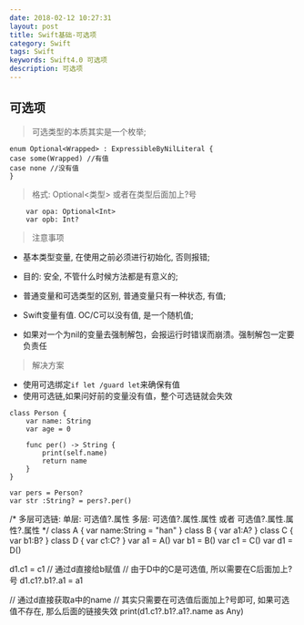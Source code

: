 ```yaml
---
date: 2018-02-12 10:27:31
layout: post
title: Swift基础-可选项
category: Swift
tags: Swift
keywords: Swift4.0 可选项
description: 可选项
---
```


## 可选项

> 可选类型的本质其实是一个枚举;
 
```
enum Optional<Wrapped> : ExpressibleByNilLiteral {
case some(Wrapped) //有值
case none //没有值
}
```

> 格式: Optional<类型> 或者在类型后面加上?号	

```
	var opa: Optional<Int>	
	var opb: Int?
```

> 注意事项

- 基本类型变量, 在使用之前必须进行初始化, 否则报错;

- 目的: 安全, 不管什么时候方法都是有意义的;

- 普通变量和可选类型的区别, 普通变量只有一种状态, 有值;
- Swift变量有值. OC/C可以没有值, 是一个随机值;
- 如果对一个为nil的变量去强制解包，会报运行时错误而崩溃。强制解包一定要负责任

> 解决方案

- 使用可选绑定`if let /guard let`来确保有值
- 使用可选链,如果问好前的变量没有值，整个可选链就会失效
```
class Person {
	var name: String
	var age = 0

	func per() -> String {
		print(self.name)
		return name
	}
}

var pers = Person?
var str :String? = pers?.per()
```

/*
 多层可选链:
 单层: 可选值?.属性
 多层: 可选值?.属性.属性   或者    可选值?.属性.属性?.属性
 */
class A {
    var name:String = "han"
}
class B {
    var a1:A?
}
class C {
    var b1:B?
}
class D {
    var c1:C?
}
var a1 = A()
var b1 = B()
var c1 = C()
var d1 = D()

d1.c1 = c1
// 通过d直接给b赋值
// 由于D中的C是可选值, 所以需要在C后面加上?号
d1.c1?.b1?.a1 = a1

// 通过d直接获取a中的name
// 其实只需要在可选值后面加上?号即可, 如果可选值不存在, 那么后面的链接失效
print(d1.c1?.b1?.a1?.name as Any)

	